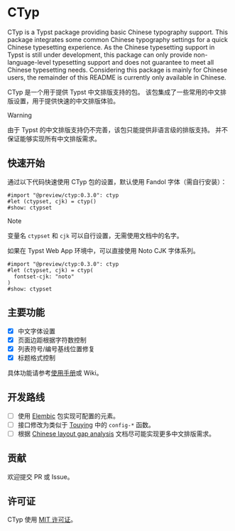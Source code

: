 # CTyp

CTyp is a Typst package providing basic Chinese typography support.
This package integrates some common Chinese typography settings for a quick Chinese typesetting experience.
As the Chinese typesetting support in Typst is still under development, this package can only provide non-language-level typesetting support and does not guarantee to meet all Chinese typesetting needs.
Considering this package is mainly for Chinese users, the remainder of this README is currently only available in Chinese.

CTyp 是一个用于提供 Typst 中文排版支持的包。
该包集成了一些常用的中文排版设置，用于提供快速的中文排版体验。

> [!WARNING]
> 由于 Typst 的中文排版支持仍不完善，该包只能提供非语言级的排版支持。
> 并不保证能够实现所有中文排版需求。

## 快速开始

通过以下代码快速使用 CTyp 包的设置，默认使用 Fandol 字体（需自行安装）：

```typ
#import "@preview/ctyp:0.3.0": ctyp
#let (ctypset, cjk) = ctyp()
#show: ctypset
```

> [!NOTE]
> 变量名 `ctypset` 和 `cjk` 可以自行设置，无需使用文档中的名字。

如果在 Typst Web App 环境中，可以直接使用 Noto CJK 字体系列。

```typ
#import "@preview/ctyp:0.3.0": ctyp
#let (ctypset, cjk) = ctyp(
  fontset-cjk: "noto"
)
#show: ctypset
```

## 主要功能

- [x] 中文字体设置
- [x] 页面边距根据字符数控制
- [x] 列表符号/编号基线位置修复
- [x] 标题格式控制

具体功能请参考[使用手册](doc/manual.pdf)或 Wiki。

## 开发路线

- [ ] 使用 [Elembic](https://typst.app/universe/package/elembic) 包实现可配置的元素。
- [ ] 接口修改为类似于 [Touying](https://typst.app/universe/package/touying) 中的 `config-*` 函数。
- [ ] 根据 [Chinese layout gap analysis](https://typst-doc-cn.github.io/clreq/) 文档尽可能实现更多中文排版需求。

## 贡献

欢迎提交 PR 或 Issue。

## 许可证

CTyp 使用 [MIT 许可证](LICENSE)。
